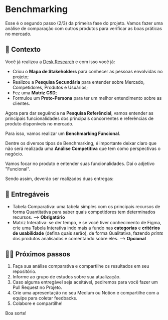 # Benchmarking

Esse é o segundo passo (2/3) da primeira fase do projeto. Vamos fazer uma análise de comparação com outros produtos para verificar as boas práticas no mercado.

## 📙 Contexto

Você já realizou a [Desk Research](1-1-desk-research.md) e com isso você já:
* Criou o **Mapa de Stakeholders** para conhecer as pessoas envolvidas no projeto;
* Realizou a **Pesquisa Secundária** para entender sobre Mercado, Competidores, Produtos e Usuários;
* Fez uma **Matriz CSD**;
* Formulou um **Proto-Persona** para ter um melhor entendimento sobre as clientes.

Agora para dar seguência na **Pesquisa Referêncial**, vamos entender as principais funcionalidades dos principais concorrentes e referências de produto disponíveis no mercado.

Para isso, vamos realizar um **Benchmarking Funcional**.

Dentre os diversos tipos de Benchmarking, é importante deixar claro que não será realizada uma **Análise Competitiva** que tem como perspectivas o negócio.

Vamos focar no produto e entender suas funcionalidades. Daí o adjetivo "Funcional".

Sendo assim, deverão ser realizados duas entregas:

## 🎁 Entregáveis

* Tabela Comparativa: uma tabela simples com os principais recursos de forma Quantitativa para saber quais competidores tem determinados recursos. --> **Obrigatório**
* Matriz Interativa: se der tempo, e se você tiver conhecimento de Figma, crie uma Tabela Interativa indo mais a fundo nas **categorias** e **critérios de usabilidade** (defina quais serão), de forma Qualitativa, fazendo *prints* dos produtos analisados e comentando sobre eles. --> **Opcional**

## 🤸‍♀️ Próximos passos

1. Faça sua análise comparativa e compartilhe os resultados em seu repositório.
2. Informe ao grupo de estudos sobre sua atualização.
3. Caso alguma entregável seja aceitável, pediremos para você fazer um Pull Request no Projeto.
4. Crie uma apresentação no seu Medium ou Notion e compartilhe com a equipe para coletar feedbacks.
5. Colabore e compartilhe!

Boa sorte!
